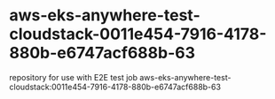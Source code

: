 # aws-eks-anywhere-test-cloudstack-0011e454-7916-4178-880b-e6747acf688b-63
repository for use with E2E test job aws-eks-anywhere-test-cloudstack:0011e454-7916-4178-880b-e6747acf688b-63
